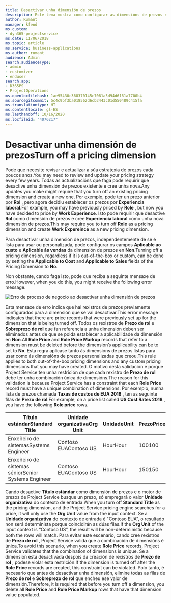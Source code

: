 ```yaml
---
title: Desactivar unha dimensión de prezos
description: Este tema mostra como configurar as dimensións de prezos na solución Project Service.
author: Rumant
manager: kfend
ms.custom:
- dyn365-projectservice
ms.date: 11/06/2018
ms.topic: article
ms.service: business-applications
ms.author: rumant
audience: Admin
search.audienceType:
- admin
- customizer
- enduser
search.app:
- D365PS
- ProjectOperations
ms.openlocfilehash: 1ae95430c368370145c7081a5d94d6161a7700b4
ms.sourcegitcommit: 5c4c9bf3ba018562d6cb3443c01d550489c415fa
ms.translationtype: HT
ms.contentlocale: gl-ES
ms.lasthandoff: 10/16/2020
ms.locfileid: "4076217"
---
```

# <a name="turn-off-a-pricing-dimension"></a><span data-ttu-id="7513c-103">Desactivar unha dimensión de prezos</span><span class="sxs-lookup"><span data-stu-id="7513c-103">Turn off a pricing dimension</span></span>

<span data-ttu-id="7513c-104">Pode que necesite revisar e actualizar a súa estratexia de prezos cada poucos anos.</span><span class="sxs-lookup"><span data-stu-id="7513c-104">You may need to review and update your pricing strategy every few years.</span></span> <span data-ttu-id="7513c-105">Todas as actualizacións que faga pode requirir que desactive unha dimensión de prezos existente e cree unha nova.</span><span class="sxs-lookup"><span data-stu-id="7513c-105">Any updates you make might require that you turn off an existing pricing dimension and create a new one.</span></span> <span data-ttu-id="7513c-106">Por exemplo, pode ter un prezo anterior por **Rol** , pero agora decidiu establecer os prezos por **Experiencia laboral**.</span><span class="sxs-lookup"><span data-stu-id="7513c-106">For example, you may have previously priced by **Role** , but now you have decided to price by **Work Experience**.</span></span> <span data-ttu-id="7513c-107">Isto pode requirir que desactive **Rol** como dimensión de prezos e cree **Experiencia laboral** como unha nova dimensión de prezos.</span><span class="sxs-lookup"><span data-stu-id="7513c-107">This may require you to turn off **Role** as a pricing dimension and create **Work Expereince** as a new pricing dimension.</span></span> 

<span data-ttu-id="7513c-108">Para desactivar unha dimensión de prezos, independentemente de se é lista para usar ou personalizada, pode configurar os campos **Aplicable ao custo** e **Aplicable ás vendas** da dimensión de prezos en **Non**.</span><span class="sxs-lookup"><span data-stu-id="7513c-108">Turning off a pricing dimension, regardless if it is out-of-the-box or custom, can be done by setting the **Applicable to Cost** and **Applicable to Sales** fields of the Pricing Dimension to **No**.</span></span>

<span data-ttu-id="7513c-109">Non obstante, cando faga isto, pode que reciba a seguinte mensaxe de erro.</span><span class="sxs-lookup"><span data-stu-id="7513c-109">However, when you do this, you might receive the following error message.</span></span>

![Erro de proceso de negocio ao desactivar unha dimensión de prezos](media/Business-Process-Error.png)


<span data-ttu-id="7513c-111">Esta mensaxe de erro indica que hai rexistros de prezos previamente configurados para a dimensión que se vai desactivar.</span><span class="sxs-lookup"><span data-stu-id="7513c-111">This error message indicates that there are price records that were previously set up for the dimension that is being turned off.</span></span> <span data-ttu-id="7513c-112">Todos os rexistros de **Prezo de rol** e **Sobreprezo de rol** que fan referencia a unha dimensión deben ser eliminados antes de que se poida establecer a aplicabilidade da dimensión en **Non**.</span><span class="sxs-lookup"><span data-stu-id="7513c-112">All **Role Price** and **Role Price Markup** records that refer to a dimension must be deleted before the dimension’s applicability can be to set to **No**.</span></span> <span data-ttu-id="7513c-113">Esta regra aplícase tanto ás dimensións de prezos listas para usar como ás dimensións de prezos personalizadas que creou.</span><span class="sxs-lookup"><span data-stu-id="7513c-113">This rule applies to both out-of-the-box pricing dimensions and any custom pricing dimensions that you may have created.</span></span> <span data-ttu-id="7513c-114">O motivo desta validación é porque Project Service ten unha restrición de que cada rexistro de **Prezo de rol** debe ter unha combinación única de dimensións.</span><span class="sxs-lookup"><span data-stu-id="7513c-114">The reason for this validation is because Project Service has a constraint that each **Role Price** record must have a unique combination of dimensions.</span></span> <span data-ttu-id="7513c-115">Por exemplo, nunha lista de prezos chamada **Taxas de custos de EUA 2018** , ten as seguinte filas de **Prezo de rol**.</span><span class="sxs-lookup"><span data-stu-id="7513c-115">For example, on a price list called **US Cost Rates 2018** , you have the following **Role price** rows.</span></span> 

| <span data-ttu-id="7513c-116">Título estándar</span><span class="sxs-lookup"><span data-stu-id="7513c-116">Standard Title</span></span>         | <span data-ttu-id="7513c-117">Unidade organizativa</span><span class="sxs-lookup"><span data-stu-id="7513c-117">Org Unit</span></span>    |<span data-ttu-id="7513c-118">Unidade</span><span class="sxs-lookup"><span data-stu-id="7513c-118">Unit</span></span>   |<span data-ttu-id="7513c-119">Prezo</span><span class="sxs-lookup"><span data-stu-id="7513c-119">Price</span></span>  |<span data-ttu-id="7513c-120">Moeda</span><span class="sxs-lookup"><span data-stu-id="7513c-120">Currency</span></span>  |
| -----------------------|-------------|-------|-------|----------|
| <span data-ttu-id="7513c-121">Enxeñeiro de sistemas</span><span class="sxs-lookup"><span data-stu-id="7513c-121">Systems Engineer</span></span>|<span data-ttu-id="7513c-122">Contoso EUA</span><span class="sxs-lookup"><span data-stu-id="7513c-122">Contoso US</span></span>|<span data-ttu-id="7513c-123">Hour</span><span class="sxs-lookup"><span data-stu-id="7513c-123">Hour</span></span>| <span data-ttu-id="7513c-124">100</span><span class="sxs-lookup"><span data-stu-id="7513c-124">100</span></span>|<span data-ttu-id="7513c-125">USD</span><span class="sxs-lookup"><span data-stu-id="7513c-125">USD</span></span>|
| <span data-ttu-id="7513c-126">Enxeñeiro de sistemas sénior</span><span class="sxs-lookup"><span data-stu-id="7513c-126">Senior Systems Engineer</span></span>|<span data-ttu-id="7513c-127">Contoso EUA</span><span class="sxs-lookup"><span data-stu-id="7513c-127">Contoso US</span></span>|<span data-ttu-id="7513c-128">Hour</span><span class="sxs-lookup"><span data-stu-id="7513c-128">Hour</span></span>| <span data-ttu-id="7513c-129">150</span><span class="sxs-lookup"><span data-stu-id="7513c-129">150</span></span>| <span data-ttu-id="7513c-130">USD</span><span class="sxs-lookup"><span data-stu-id="7513c-130">USD</span></span>|


<span data-ttu-id="7513c-131">Cando desactive **Título estándar** como dimensión de prezos e o motor de prezos de Project Service busque un prezo, só empregará o valor **Unidade organizativa** do contexto de entrada.</span><span class="sxs-lookup"><span data-stu-id="7513c-131">When you turn off **Standard Title** as the pricing dimension, and the Project Service pricing engine searches for a price, it will only use the **Org Unit** value from the input context.</span></span> <span data-ttu-id="7513c-132">Se a **Unidade organizativa** do contexto de entrada é "Contoso EUA", o resultado non será determinista porque coincidirán as dúas filas.</span><span class="sxs-lookup"><span data-stu-id="7513c-132">If the **Org Unit** of the input context is “Contoso US”, the result will be non-deterministic because both the rows will match.</span></span> <span data-ttu-id="7513c-133">Para evitar este escenario, cando cree rexistros de **Prezo de rol** , Project Service valida que a combinación de dimensións é única.</span><span class="sxs-lookup"><span data-stu-id="7513c-133">To avoid this scenario, when you create **Role Price** records, Project Service validates that the combination of dimensions is unique.</span></span> <span data-ttu-id="7513c-134">Se a dimensión está desactivada despois da creación de rexistros de **Prezo de rol** , pódese violar esta restrición.</span><span class="sxs-lookup"><span data-stu-id="7513c-134">If the dimension is turned off after the **Role Price** records are created, this constraint can be violated.</span></span> <span data-ttu-id="7513c-135">Polo tanto, é necesario que antes de desactivar unha dimensión, elimine todas as filas de **Prezo de rol** e **Sobreprezo de rol** que encheu ese valor de dimensión.</span><span class="sxs-lookup"><span data-stu-id="7513c-135">Therefore, it is required that before you turn off a dimension, you delete all **Role Price** and **Role Price Markup** rows that have that dimension value populated.</span></span>

